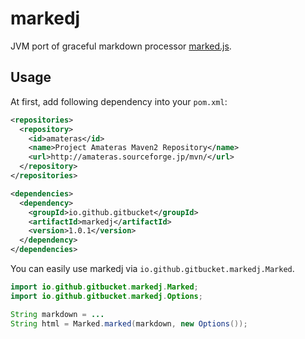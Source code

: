 # markedj

JVM port of graceful markdown processor [marked.js](https://github.com/chjj/marked).

## Usage

At first, add following dependency into your `pom.xml`:

```xml
<repositories>
  <repository>
    <id>amateras</id>
    <name>Project Amateras Maven2 Repository</name>
    <url>http://amateras.sourceforge.jp/mvn/</url>
  </repository>
</repositories>

<dependencies>
  <dependency>
    <groupId>io.github.gitbucket</groupId>
    <artifactId>markedj</artifactId>
    <version>1.0.1</version>
  </dependency>
</dependencies>
```

You can easily use markedj via `io.github.gitbucket.markedj.Marked`.

```java
import io.github.gitbucket.markedj.Marked;
import io.github.gitbucket.markedj.Options;

String markdown = ...
String html = Marked.marked(markdown, new Options());
```
